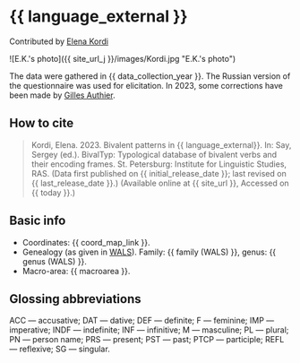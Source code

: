 # {{ language_external }}
Contributed by [Elena Kordi](https://iling.spb.ru/persons/kordi-elena-evgenevna)

![E.K.'s photo]({{ site_url_j }}/images/Kordi.jpg "E.K.'s photo")

The data were gathered in {{ data_collection_year }}. The Russian version of the questionnaire was used for elicitation. In 2023, some corrections have been made by [Gilles Authier](https://ephe.academia.edu/GillesAuthier).

## How to cite
> Kordi, Elena. 2023. Bivalent patterns in {{ language_external}}. 
> In: Say, Sergey (ed.). BivalTyp: Typological database of bivalent verbs and their encoding frames. 
> St. Petersburg: Institute for Linguistic Studies, RAS. (Data first published on {{ initial_release_date }}; 
> last revised on {{ last_release_date }}.) (Available online at {{ site_url }}, Accessed on {{ today }}.)

## Basic info
- Coordinates: {{ coord_map_link }}.
- Genealogy (as given in [WALS](https://wals.info/)). Family: {{ family (WALS) }}, genus: {{ genus (WALS) }}.
- Macro-area: {{ macroarea }}.

## Glossing abbreviations
ACC — accusative; DAT — dative; DEF — definite; F — feminine; IMP — imperative; INDF — indefinite; INF — infinitive; M — masculine; PL — plural; PN — person name; PRS — present; PST — past; PTCP — participle; REFL — reflexive; SG — singular.

